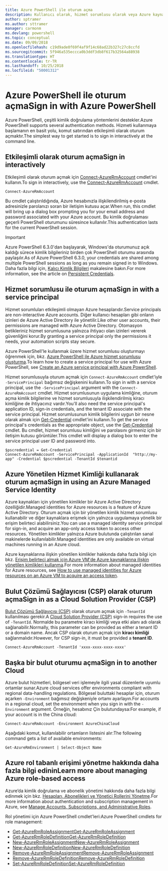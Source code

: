 ```yaml
---
title: Azure PowerShell ile oturum açma
description: Kullanıcı olarak, hizmet sorumlusu olarak veya Azure kaynakları için yönetilen kimlikleri kullanarak Azure PowerShell oturumu açma.
author: sptramer
ms.author: sttramer
manager: carmonm
ms.devlang: powershell
ms.topic: conceptual
ms.date: 09/09/2018
ms.openlocfilehash: c19d9ade0f69f4af9f14c68ad22b327c27c8ccfd
ms.sourcegitcommit: 5f946a535eccca0b3ddf3db8f617b32564a88938
ms.translationtype: HT
ms.contentlocale: tr-TR
ms.lasthandoff: 10/25/2018
ms.locfileid: "50001312"
---
```

# <a name="sign-in-with-azure-powershell"></a><span data-ttu-id="91d34-103">Azure PowerShell ile oturum açma</span><span class="sxs-lookup"><span data-stu-id="91d34-103">Sign in with Azure PowerShell</span></span>

<span data-ttu-id="91d34-104">Azure PowerShell, çeşitli kimlik doğrulama yöntemlerini destekler.</span><span class="sxs-lookup"><span data-stu-id="91d34-104">Azure PowerShell supports several authentication methods.</span></span> <span data-ttu-id="91d34-105">Hizmeti kullanmaya başlamanın en basit yolu, komut satırından etkileşimli olarak oturum açmaktır.</span><span class="sxs-lookup"><span data-stu-id="91d34-105">The simplest way to get started is to sign in interactively at the command line.</span></span>

## <a name="sign-in-interactively"></a><span data-ttu-id="91d34-106">Etkileşimli olarak oturum açma</span><span class="sxs-lookup"><span data-stu-id="91d34-106">Sign in interactively</span></span>

<span data-ttu-id="91d34-107">Etkileşimli olarak oturum açmak için [Connect-AzureRmAccount](/powershell/module/azurerm.profile/connect-azurermaccount) cmdlet'ini kullanın.</span><span class="sxs-lookup"><span data-stu-id="91d34-107">To sign in interactively, use the [Connect-AzureRmAccount](/powershell/module/azurerm.profile/connect-azurermaccount) cmdlet.</span></span>

```azurepowershell
Connect-AzureRmAccount
```

<span data-ttu-id="91d34-108">Bu cmdlet çalıştırıldığında, Azure hesabınızla ilişkilendirilmiş e-posta adresinizle parolanızı soran bir iletişim kutusu açar.</span><span class="sxs-lookup"><span data-stu-id="91d34-108">When run, this cmdlet will bring up a dialog box prompting you for your email address and password associated with your Azure account.</span></span> <span data-ttu-id="91d34-109">Bu kimlik doğrulaması geçerli PowerShell oturumunu süresince kullanılır.</span><span class="sxs-lookup"><span data-stu-id="91d34-109">This authentication lasts for the current PowerShell session.</span></span>

> [!IMPORTANT]
> <span data-ttu-id="91d34-110">Azure PowerShell 6.3.0'dan başlayarak, Windows'da oturumunuz açık kaldığı sürece kimlik bilgileriniz birden çok PowerShell oturumu arasında paylaşılır.</span><span class="sxs-lookup"><span data-stu-id="91d34-110">As of Azure PowerShell 6.3.0, your credentials are shared among multiple PowerShell sessions as long as you remain signed in to Windows.</span></span> <span data-ttu-id="91d34-111">Daha fazla bilgi için, [Kalıcı Kimlik Bilgileri](context-persistence.md) makalesine bakın.</span><span class="sxs-lookup"><span data-stu-id="91d34-111">For more information, see the article on [Persistent Credentials](context-persistence.md).</span></span>

## <a name="sign-in-with-a-service-principal"></a><span data-ttu-id="91d34-112">Hizmet sorumlusu ile oturum açma</span><span class="sxs-lookup"><span data-stu-id="91d34-112">Sign in with a service principal</span></span>

<span data-ttu-id="91d34-113">Hizmet sorumluları etkileşimli olmayan Azure hesaplarıdır.</span><span class="sxs-lookup"><span data-stu-id="91d34-113">Service principals are non-interactive Azure accounts.</span></span> <span data-ttu-id="91d34-114">Diğer kullanıcı hesapları gibi onların izinleri de Azure Active Directory ile yönetilir.</span><span class="sxs-lookup"><span data-stu-id="91d34-114">Like other user accounts, their permissions are managed with Azure Active Directory.</span></span> <span data-ttu-id="91d34-115">Otomasyon betikleriniz hizmet sorumlusuna yalnızca ihtiyacı olan izinleri vererek güvenliğini korur.</span><span class="sxs-lookup"><span data-stu-id="91d34-115">By granting a service principal only the permissions it needs, your automation scripts stay secure.</span></span>

<span data-ttu-id="91d34-116">Azure PowerShell'le kullanmak üzere hizmet sorumlusu oluşturmayı öğrenmek için, bkz. [Azure PowerShell ile Azure hizmet sorumlusu oluşturma](create-azure-service-principal-azureps.md).</span><span class="sxs-lookup"><span data-stu-id="91d34-116">To learn how to create a service principal for use with Azure PowerShell, see [Create an Azure service principal with Azure PowerShell](create-azure-service-principal-azureps.md).</span></span>

<span data-ttu-id="91d34-117">Hizmet sorumlusuyla oturum açmak için `Connect-AzureRmAccount` cmdlet'iyle `-ServicePrincipal` bağımsız değişkenini kullanın.</span><span class="sxs-lookup"><span data-stu-id="91d34-117">To sign in with a service principal, use the `-ServicePrincipal` argument with the `Connect-AzureRmAccount` cmdlet.</span></span> <span data-ttu-id="91d34-118">Hizmet sorumlusunun uygulama kimliğine, oturum açma kimlik bilgilerine ve hizmet sorumlusuyla ilişkilendirilmiş kiracı kimliğine de ihtiyacınız vardır.</span><span class="sxs-lookup"><span data-stu-id="91d34-118">You'll also need the service principal's application ID, sign-in credentials, and the tenant ID associate with the service principal.</span></span> <span data-ttu-id="91d34-119">Hizmet sorumlusunun kimlik bilgilerini uygun bir nesne olarak almak için [Get-Credential](/powershell/module/microsoft.powershell.security/get-credential) cmdlet'ini kullanın.</span><span class="sxs-lookup"><span data-stu-id="91d34-119">To get the service principal's credentials as the appropriate object, use the [Get-Credential](/powershell/module/microsoft.powershell.security/get-credential) cmdlet.</span></span> <span data-ttu-id="91d34-120">Bu cmdlet, hizmet sorumlusu kimliğini ve parolasını girmeniz için bir iletişim kutusu görüntüler.</span><span class="sxs-lookup"><span data-stu-id="91d34-120">This cmdlet will display a dialog box to enter the service principal user ID and password into.</span></span>

```azurepowershell-interactive
$pscredential = Get-Credential
Connect-AzureRmAccount -ServicePrincipal -ApplicationId  "http://my-app" -Credential $pscredential -TenantId $tenantid
```

## <a name="sign-in-using-an-azure-managed-service-identity"></a><span data-ttu-id="91d34-121">Azure Yönetilen Hizmet Kimliği kullanarak oturum açma</span><span class="sxs-lookup"><span data-stu-id="91d34-121">Sign in using an Azure Managed Service Identity</span></span>

<span data-ttu-id="91d34-122">Azure kaynakları için yönetilen kimlikler bir Azure Active Directory özelliğidir.</span><span class="sxs-lookup"><span data-stu-id="91d34-122">Managed identities for Azure resources is a feature of Azure Active Directory.</span></span> <span data-ttu-id="91d34-123">Oturum açmak için bir yönetilen kimlik hizmet sorumlusu kullanabilir ve diğer kaynaklara erişmek için yalnızca uygulamaya yönelik bir erişim belirteci alabilirsiniz.</span><span class="sxs-lookup"><span data-stu-id="91d34-123">You can use a managed identity service principal for sign-in, and acquire an app-only access token to access other resources.</span></span> <span data-ttu-id="91d34-124">Yönetilen kimlikler yalnızca Azure bulutunda çalıştırılan sanal makinelerde kullanılabilir.</span><span class="sxs-lookup"><span data-stu-id="91d34-124">Managed identities are only available on virtual machines running in an Azure cloud.</span></span>

<span data-ttu-id="91d34-125">Azure kaynaklarına ilişkin yönetilen kimlikler hakkında daha fazla bilgi için bkz. [Erişim belirteci almak için Azure VM'de Azure kaynaklarına ilişkin yönetilen kimlikleri kullanma](/azure/active-directory/managed-identities-azure-resources/how-to-use-vm-token).</span><span class="sxs-lookup"><span data-stu-id="91d34-125">For more information about managed identities for Azure resources, see [How to use managed identities for Azure resources on an Azure VM to acquire an access token](/azure/active-directory/managed-identities-azure-resources/how-to-use-vm-token).</span></span>

## <a name="sign-in-as-a-cloud-solution-provider-csp"></a><span data-ttu-id="91d34-126">Bulut Çözümü Sağlayıcısı (CSP) olarak oturum açma</span><span class="sxs-lookup"><span data-stu-id="91d34-126">Sign in as a Cloud Solution Provider (CSP)</span></span>

<span data-ttu-id="91d34-127">[Bulut Çözümü Sağlayıcısı (CSP)](https://azure.microsoft.com/en-us/offers/ms-azr-0145p/) olarak oturum açmak için `-TenantId` kullanılması gerekir.</span><span class="sxs-lookup"><span data-stu-id="91d34-127">A [Cloud Solution Provider (CSP)](https://azure.microsoft.com/en-us/offers/ms-azr-0145p/) sign-in requires the use of `-TenantId`.</span></span> <span data-ttu-id="91d34-128">Normalde bu parametre kiracı kimliği veya etki alanı adı olarak sağlanabilir.</span><span class="sxs-lookup"><span data-stu-id="91d34-128">Normally, this parameter can be provided as either a tenant ID or a domain name.</span></span> <span data-ttu-id="91d34-129">Ancak CSP olarak oturum açmak için **kiracı kimliği** sağlanmalıdır.</span><span class="sxs-lookup"><span data-stu-id="91d34-129">However, for CSP sign-in, it must be provided a **tenant ID**.</span></span>

```azurepowershell-interactive
Connect-AzureRmAccount -TenantId 'xxxx-xxxx-xxxx-xxxx'
```

## <a name="sign-in-to-another-cloud"></a><span data-ttu-id="91d34-130">Başka bir bulut oturumu açma</span><span class="sxs-lookup"><span data-stu-id="91d34-130">Sign in to another Cloud</span></span>

<span data-ttu-id="91d34-131">Azure bulut hizmetleri, bölgesel veri işlemeyle ilgili yasal düzenlerle uyumlu ortamlar sunar.</span><span class="sxs-lookup"><span data-stu-id="91d34-131">Azure cloud services offer environments compliant with regional data-handling regulations.</span></span>
<span data-ttu-id="91d34-132">Bölgesel buluttaki hesaplar için, oturum açarken `-Environment` bağımsız değişkeniyle ortamı ayarlayın.</span><span class="sxs-lookup"><span data-stu-id="91d34-132">For accounts in a regional cloud, set the environment when you sign in with the `-Environment` argument.</span></span>
<span data-ttu-id="91d34-133">Örneğin, hesabınız Çin bulutundaysa:</span><span class="sxs-lookup"><span data-stu-id="91d34-133">For example, if your account is in the China cloud:</span></span>

```azurepowershell-interactive
Connect-AzureRmAccount -Environment AzureChinaCloud
```

<span data-ttu-id="91d34-134">Aşağıdaki komut, kullanılabilir ortamların listesini alır:</span><span class="sxs-lookup"><span data-stu-id="91d34-134">The following command gets a list of available environments:</span></span>

```azurepowershell-interactive
Get-AzureRmEnvironment | Select-Object Name
```

## <a name="learn-more-about-managing-azure-role-based-access"></a><span data-ttu-id="91d34-135">Azure rol tabanlı erişimi yönetme hakkında daha fazla bilgi edinin</span><span class="sxs-lookup"><span data-stu-id="91d34-135">Learn more about managing Azure role-based access</span></span>

<span data-ttu-id="91d34-136">Azure’da kimlik doğrulama ve abonelik yönetimi hakkında daha fazla bilgi edinmek için bkz. [Hesapları, Abonelikleri ve Yönetici Rollerini Yönetme](/azure/active-directory/role-based-access-control-configure).</span><span class="sxs-lookup"><span data-stu-id="91d34-136">For more information about authentication and subscription management in Azure, see [Manage Accounts, Subscriptions, and Administrative Roles](/azure/active-directory/role-based-access-control-configure).</span></span>

<span data-ttu-id="91d34-137">Rol yönetimi için Azure PowerShell cmdlet'leri:</span><span class="sxs-lookup"><span data-stu-id="91d34-137">Azure PowerShell cmdlets for role management:</span></span>

* [<span data-ttu-id="91d34-138">Get-AzureRmRoleAssignment</span><span class="sxs-lookup"><span data-stu-id="91d34-138">Get-AzureRmRoleAssignment</span></span>](/powershell/module/AzureRM.Resources/Get-AzureRmRoleAssignment)
* [<span data-ttu-id="91d34-139">Get-AzureRmRoleDefinition</span><span class="sxs-lookup"><span data-stu-id="91d34-139">Get-AzureRmRoleDefinition</span></span>](/powershell/module/AzureRM.Resources/Get-AzureRmRoleDefinition)
* [<span data-ttu-id="91d34-140">New-AzureRmRoleAssignment</span><span class="sxs-lookup"><span data-stu-id="91d34-140">New-AzureRmRoleAssignment</span></span>](/powershell/module/AzureRM.Resources/New-AzureRmRoleAssignment)
* [<span data-ttu-id="91d34-141">New-AzureRmRoleDefinition</span><span class="sxs-lookup"><span data-stu-id="91d34-141">New-AzureRmRoleDefinition</span></span>](/powershell/module/AzureRM.Resources/New-AzureRmRoleDefinition)
* [<span data-ttu-id="91d34-142">Remove-AzureRmRoleAssignment</span><span class="sxs-lookup"><span data-stu-id="91d34-142">Remove-AzureRmRoleAssignment</span></span>](/powershell/module/AzureRM.Resources/Remove-AzureRmRoleAssignment)
* [<span data-ttu-id="91d34-143">Remove-AzureRmRoleDefinition</span><span class="sxs-lookup"><span data-stu-id="91d34-143">Remove-AzureRmRoleDefinition</span></span>](/powershell/module/AzureRM.Resources/Remove-AzureRmRoleDefinition)
* [<span data-ttu-id="91d34-144">Set-AzureRmRoleDefinition</span><span class="sxs-lookup"><span data-stu-id="91d34-144">Set-AzureRmRoleDefinition</span></span>](/powershell/module/AzureRM.Resources/Set-AzureRmRoleDefinition)
